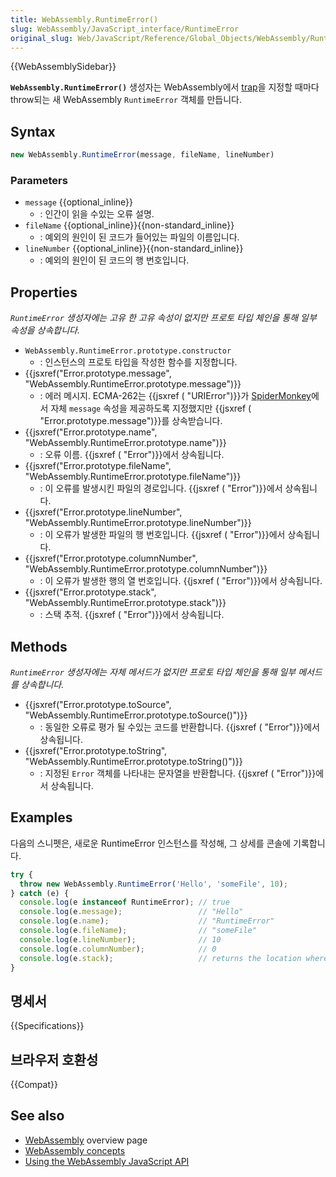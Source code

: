 ```yaml
---
title: WebAssembly.RuntimeError()
slug: WebAssembly/JavaScript_interface/RuntimeError
original_slug: Web/JavaScript/Reference/Global_Objects/WebAssembly/RuntimeError
---
```


{{WebAssemblySidebar}}

**`WebAssembly.RuntimeError()`** 생성자는 WebAssembly에서 [trap](http://webassembly.org/docs/semantics/#traps)을 지정할 때마다 throw되는 새 WebAssembly `RuntimeError` 객체를 만듭니다.

## Syntax

```js
new WebAssembly.RuntimeError(message, fileName, lineNumber)
```

### Parameters

- `message` {{optional_inline}}
  - : 인간이 읽을 수있는 오류 설명.
- `fileName` {{optional_inline}}{{non-standard_inline}}
  - : 예외의 원인이 된 코드가 들어있는 파일의 이름입니다.
- `lineNumber` {{optional_inline}}{{non-standard_inline}}
  - : 예외의 원인이 된 코드의 행 번호입니다.

## Properties

_`RuntimeError` 생성자에는 고유 한 고유 속성이 없지만 프로토 타입 체인을 통해 일부 속성을 상속합니다._

- `WebAssembly.RuntimeError.prototype.constructor`
  - : 인스턴스의 프로토 타입을 작성한 함수를 지정합니다.
- {{jsxref("Error.prototype.message", "WebAssembly.RuntimeError.prototype.message")}}
  - : 에러 메시지. ECMA-262는 {{jsxref ( "URIError")}}가 [SpiderMonkey](/ko/docs/Mozilla/Projects/SpiderMonkey)에서 자체 `message` 속성을 제공하도록 지정했지만 {{jsxref ( "Error.prototype.message")}}를 상속받습니다.
- {{jsxref("Error.prototype.name", "WebAssembly.RuntimeError.prototype.name")}}
  - : 오류 이름. {{jsxref ( "Error")}}에서 상속됩니다.
- {{jsxref("Error.prototype.fileName", "WebAssembly.RuntimeError.prototype.fileName")}}
  - : 이 오류를 발생시킨 파일의 경로입니다. {{jsxref ( "Error")}}에서 상속됩니다.
- {{jsxref("Error.prototype.lineNumber", "WebAssembly.RuntimeError.prototype.lineNumber")}}
  - : 이 오류가 발생한 파일의 행 번호입니다. {{jsxref ( "Error")}}에서 상속됩니다.
- {{jsxref("Error.prototype.columnNumber", "WebAssembly.RuntimeError.prototype.columnNumber")}}
  - : 이 오류가 발생한 행의 열 번호입니다. {{jsxref ( "Error")}}에서 상속됩니다.
- {{jsxref("Error.prototype.stack", "WebAssembly.RuntimeError.prototype.stack")}}
  - : 스택 추적. {{jsxref ( "Error")}}에서 상속됩니다.

## Methods

_`RuntimeError` 생성자에는 자체 메서드가 없지만 프로토 타입 체인을 통해 일부 메서드를 상속합니다._

- {{jsxref("Error.prototype.toSource", "WebAssembly.RuntimeError.prototype.toSource()")}}
  - : 동일한 오류로 평가 될 수있는 코드를 반환합니다. {{jsxref ( "Error")}}에서 상속됩니다.
- {{jsxref("Error.prototype.toString", "WebAssembly.RuntimeError.prototype.toString()")}}
  - : 지정된 `Error` 객체를 나타내는 문자열을 반환합니다. {{jsxref ( "Error")}}에서 상속됩니다.

## Examples

다음의 스니펫은, 새로운 RuntimeError 인스턴스를 작성해, 그 상세를 콘솔에 기록합니다.

```js
try {
  throw new WebAssembly.RuntimeError('Hello', 'someFile', 10);
} catch (e) {
  console.log(e instanceof RuntimeError); // true
  console.log(e.message);                 // "Hello"
  console.log(e.name);                    // "RuntimeError"
  console.log(e.fileName);                // "someFile"
  console.log(e.lineNumber);              // 10
  console.log(e.columnNumber);            // 0
  console.log(e.stack);                   // returns the location where the code was run
}
```

## 명세서

{{Specifications}}

## 브라우저 호환성

{{Compat}}

## See also

- [WebAssembly](/ko/docs/WebAssembly) overview page
- [WebAssembly concepts](/ko/docs/WebAssembly/Concepts)
- [Using the WebAssembly JavaScript API](/ko/docs/WebAssembly/Using_the_JavaScript_API)
